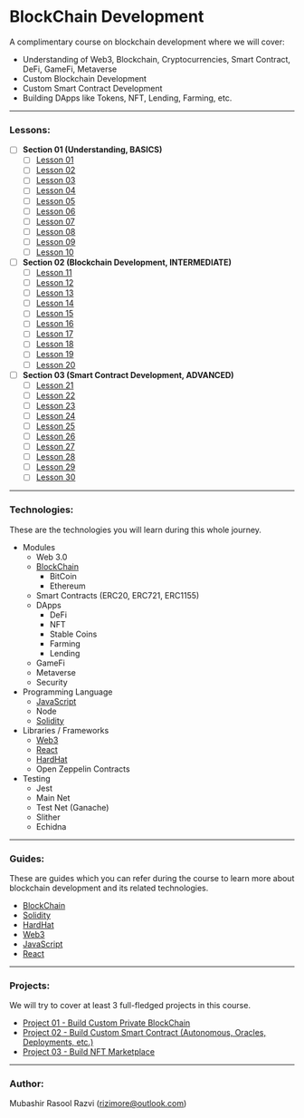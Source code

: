 # BlockChain Development
A complimentary course on blockchain development where we will cover:

- Understanding of Web3, Blockchain, Cryptocurrencies, Smart Contract, DeFi, GameFi, Metaverse
- Custom Blockchain Development
- Custom Smart Contract Development
- Building DApps like Tokens, NFT, Lending, Farming, etc.

---

### Lessons:
- [ ] **Section 01 (Understanding, BASICS)**
  - [ ] [Lesson 01](lessons/LESSON-01.md)
  - [ ] [Lesson 02](lessons/LESSON-02.md)
  - [ ] [Lesson 03](lessons/LESSON-03.md)
  - [ ] [Lesson 04](lessons/LESSON-04.md)
  - [ ] [Lesson 05](lessons/LESSON-05.md)
  - [ ] [Lesson 06](lessons/LESSON-06.md)
  - [ ] [Lesson 07](lessons/LESSON-07.md)
  - [ ] [Lesson 08](lessons/LESSON-08.md)
  - [ ] [Lesson 09](lessons/LESSON-09.md)
  - [ ] [Lesson 10](lessons/LESSON-10.md)
- [ ] **Section 02 (Blockchain Development, INTERMEDIATE)**
  - [ ] [Lesson 11](lessons/LESSON-11.md)
  - [ ] [Lesson 12](lessons/LESSON-12.md)
  - [ ] [Lesson 13](lessons/LESSON-13.md)
  - [ ] [Lesson 14](lessons/LESSON-14.md)
  - [ ] [Lesson 15](lessons/LESSON-15.md)
  - [ ] [Lesson 16](lessons/LESSON-16.md)
  - [ ] [Lesson 17](lessons/LESSON-17.md)
  - [ ] [Lesson 18](lessons/LESSON-18.md)
  - [ ] [Lesson 19](lessons/LESSON-19.md)
  - [ ] [Lesson 20](lessons/LESSON-20.md)
- [ ] **Section 03 (Smart Contract Development, ADVANCED)**
  - [ ] [Lesson 21](lessons/LESSON-21.md)
  - [ ] [Lesson 22](lessons/LESSON-22.md)
  - [ ] [Lesson 23](lessons/LESSON-23.md)
  - [ ] [Lesson 24](lessons/LESSON-24.md)
  - [ ] [Lesson 25](lessons/LESSON-25.md)
  - [ ] [Lesson 26](lessons/LESSON-26.md)
  - [ ] [Lesson 27](lessons/LESSON-27.md)
  - [ ] [Lesson 28](lessons/LESSON-28.md)
  - [ ] [Lesson 29](lessons/LESSON-29.md)
  - [ ] [Lesson 30](lessons/LESSON-30.md)

---

### Technologies:
These are the technologies you will learn during this whole journey.

- Modules
  - Web 3.0
  - [BlockChain](guides/BLOCKCHAIN.md)
    - BitCoin
    - Ethereum
  - Smart Contracts (ERC20, ERC721, ERC1155)
  - DApps
    - DeFi
    - NFT
    - Stable Coins
    - Farming
    - Lending
  - GameFi
  - Metaverse
  - Security
- Programming Language
  - [JavaScript](guides/JAVASCRIPT.md)
  - Node
  - [Solidity](guides/SOLIDITY.md)
- Libraries / Frameworks
  - [Web3](guides/WEB3.md)
  - [React](guides/REACT.md)
  - [HardHat](guides/HARDHAT.md)
  - Open Zeppelin Contracts
- Testing
  - Jest
  - Main Net
  - Test Net (Ganache)
  - Slither
  - Echidna

---

### Guides:
These are guides which you can refer during the course to learn more about blockchain development and its related technologies.

- [BlockChain](guides/BLOCKCHAIN.md)
- [Solidity](guides/SOLIDITY.md)
- [HardHat](guides/HARDHAT.md)
- [Web3](guides/WEB3.md)
- [JavaScript](guides/JAVASCRIPT.md)
- [React](guides/REACT.md)

---

### Projects:
We will try to cover at least 3 full-fledged projects in this course.

- [Project 01 - Build Custom Private BlockChain](projects/project-01/README.md)
- [Project 02 - Build Custom Smart Contract (Autonomous, Oracles, Deployments, etc.)](projects/project-01/README.md)
- [Project 03 - Build NFT Marketplace](projects/project-01/README.md)

---

### Author:
Mubashir Rasool Razvi (<rizimore@outlook.com>)
